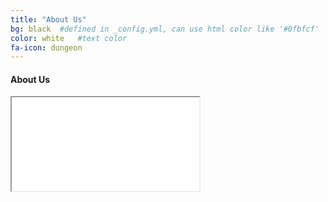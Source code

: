 ```yaml
---
title: "About Us"
bg: black  #defined in _config.yml, can use html color like '#0fbfcf'
color: white   #text color
fa-icon: dungeon
---
```


#### About Us

<div class="icontain">
  <iframe src="//www.youtube.com/embed/AuoH0vz3Mqk" allowfullscreen></iframe>
</div>
